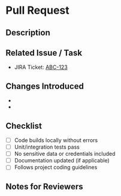 
# Pull Request

## Description
<!-- Briefly describe what this PR does and why -->

## Related Issue / Task
<!-- Add JIRA ticket or issue link if applicable -->
- JIRA Ticket: [ABC-123](https://your-jira-link)

## Changes Introduced
<!-- List the key changes or additions made in this PR -->
- 
- 

## Checklist
- [ ] Code builds locally without errors
- [ ] Unit/integration tests pass
- [ ] No sensitive data or credentials included
- [ ] Documentation updated (if applicable)
- [ ] Follows project coding guidelines

## Notes for Reviewers
<!-- Anything specific you want reviewers to focus on -->
